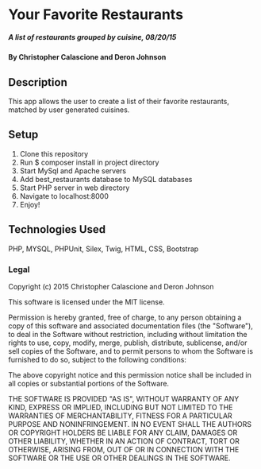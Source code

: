 # Your Favorite Restaurants

##### A list of restaurants grouped by cuisine, 08/20/15

#### By Christopher Calascione and Deron Johnson

## Description

This app allows the user to create a list of their favorite restaurants, matched by user generated cuisines.

## Setup

1. Clone this repository
2. Run $ composer install in project directory
3. Start MySql and Apache servers
4. Add best_restaurants database to MySQL databases
5. Start PHP server in web directory
6. Navigate to localhost:8000
7. Enjoy!

## Technologies Used

PHP, MYSQL, PHPUnit, Silex, Twig, HTML, CSS, Bootstrap

### Legal

Copyright (c) 2015 Christopher Calascione and Deron Johnson

This software is licensed under the MIT license.

Permission is hereby granted, free of charge, to any person obtaining a copy
of this software and associated documentation files (the "Software"), to deal
in the Software without restriction, including without limitation the rights
to use, copy, modify, merge, publish, distribute, sublicense, and/or sell
copies of the Software, and to permit persons to whom the Software is
furnished to do so, subject to the following conditions:

The above copyright notice and this permission notice shall be included in
all copies or substantial portions of the Software.

THE SOFTWARE IS PROVIDED "AS IS", WITHOUT WARRANTY OF ANY KIND, EXPRESS OR
IMPLIED, INCLUDING BUT NOT LIMITED TO THE WARRANTIES OF MERCHANTABILITY,
FITNESS FOR A PARTICULAR PURPOSE AND NONINFRINGEMENT. IN NO EVENT SHALL THE
AUTHORS OR COPYRIGHT HOLDERS BE LIABLE FOR ANY CLAIM, DAMAGES OR OTHER
LIABILITY, WHETHER IN AN ACTION OF CONTRACT, TORT OR OTHERWISE, ARISING FROM,
OUT OF OR IN CONNECTION WITH THE SOFTWARE OR THE USE OR OTHER DEALINGS IN
THE SOFTWARE.
